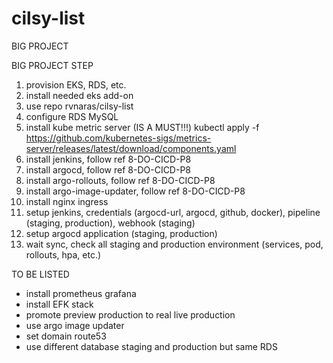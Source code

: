 # cilsy-list
BIG PROJECT

BIG PROJECT STEP

1. provision EKS, RDS, etc.
2. install needed eks add-on
3. use repo rvnaras/cilsy-list
4. configure RDS MySQL
5. install kube metric server (IS A MUST!!!) kubectl apply -f https://github.com/kubernetes-sigs/metrics-server/releases/latest/download/components.yaml
6. install jenkins, follow ref 8-DO-CICD-P8
7. install argocd, follow ref 8-DO-CICD-P8
8. install argo-rollouts, follow ref 8-DO-CICD-P8
9. install argo-image-updater, follow ref 8-DO-CICD-P8
10. install nginx ingress
11. setup jenkins, credentials (argocd-url, argocd, github, docker), pipeline (staging, production), webhook (staging)
12. setup argocd application (staging, production)
13. wait sync, check all staging and production environment (services, pod, rollouts, hpa, etc.)



TO BE LISTED
- install prometheus grafana
- install EFK stack
- promote preview production to real live production
- use argo image updater
- set domain route53
- use different database staging and production but same RDS
